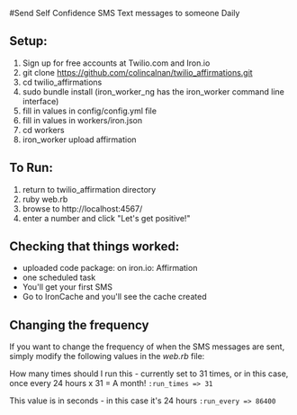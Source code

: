 #Send Self Confidence SMS Text messages to someone Daily

## Setup:

1. Sign up for free accounts at Twilio.com and Iron.io
2. git clone https://github.com/colincalnan/twilio_affirmations.git
3. cd twilio_affirmations
4. sudo bundle install (iron_worker_ng has the iron_worker command line interface)
5. fill in values in config/config.yml file
6. fill in values in workers/iron.json
7. cd workers
8. iron_worker upload affirmation

## To Run:

1. return to twilio_affirmation directory
2. ruby web.rb
3. browse to http://localhost:4567/
4. enter a number and click "Let's get positive!"


## Checking that things worked:

- uploaded code package: on iron.io: Affirmation
- one scheduled task
- You'll get your first SMS
- Go to IronCache and you'll see the cache created

## Changing the frequency
If you want to change the frequency of when the SMS messages are sent, simply modify the following values in the *web.rb* file:

How many times should I run this - currently set to 31 times, or in this case, once every 24 hours x 31 = A month!
`:run_times => 31`

This value is in seconds - in this case it's 24 hours
`:run_every => 86400`